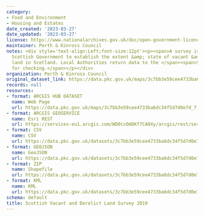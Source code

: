 ```yaml
---
category:
- Food and Environment
- Housing and Estates
date_created: '2023-03-27'
date_updated: '2023-03-27'
license: https://www.nationalarchives.gov.uk/doc/open-government-licence/version/3/
maintainer: Perth & Kinross Council
notes: <div style='text-align:Left;font-size:12pt'><p><span>A survey issued by the
  Scottish Government to establish the extent &amp; state of vacant &amp; derelict
  land in Scotland. Local Authorities return data to the </span><span>Scottish Government</span><span>
  for checking.</span></p></div>
organization: Perth & Kinross Council
original_dataset_link: https://data.pkc.gov.uk/maps/3c7bb3e59cee4733ba6dc34f5d7d0e7d_7
records: null
resources:
- format: ARCGIS HUB DATASET
  name: Web Page
  url: https://data.pkc.gov.uk/maps/3c7bb3e59cee4733ba6dc34f5d7d0e7d_7
- format: ARCGIS GEOSERVICE
  name: Esri REST
  url: https://services-eu1.arcgis.com/WD0cvOmDKf7CA0Xy/arcgis/rest/services/Scottish_Vacant_and_Derelict_Land_Survey_2019/FeatureServer/7
- format: CSV
  name: CSV
  url: https://data.pkc.gov.uk/datasets/3c7bb3e59cee4733ba6dc34f5d7d0e7d_7.csv?where=1=1&outSR=%7B%22latestWkid%22%3A27700%2C%22wkid%22%3A27700%7D
- format: GEOJSON
  name: GeoJSON
  url: https://data.pkc.gov.uk/datasets/3c7bb3e59cee4733ba6dc34f5d7d0e7d_7.geojson?where=1=1&outSR=%7B%22latestWkid%22%3A27700%2C%22wkid%22%3A27700%7D
- format: ZIP
  name: Shapefile
  url: https://data.pkc.gov.uk/datasets/3c7bb3e59cee4733ba6dc34f5d7d0e7d_7.zip?where=1=1&outSR=%7B%22latestWkid%22%3A27700%2C%22wkid%22%3A27700%7D
- format: KML
  name: KML
  url: https://data.pkc.gov.uk/datasets/3c7bb3e59cee4733ba6dc34f5d7d0e7d_7.kml?where=1=1&outSR=%7B%22latestWkid%22%3A27700%2C%22wkid%22%3A27700%7D
schema: default
title: Scottish Vacant and Derelict Land Survey 2019
---
```

